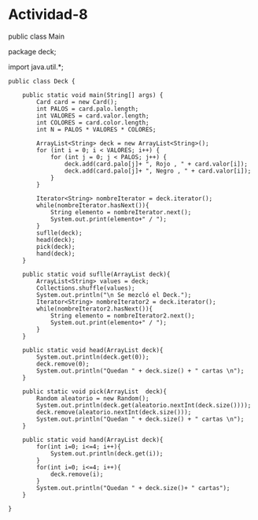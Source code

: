 # Actividad-8


public class Main

package deck;

import java.util.*;


    public class Deck {

        public static void main(String[] args) {
            Card card = new Card();
            int PALOS = card.palo.length;
            int VALORES = card.valor.length;
            int COLORES = card.color.length;
            int N = PALOS * VALORES * COLORES;

            ArrayList<String> deck = new ArrayList<String>();
            for (int i = 0; i < VALORES; i++) {
                for (int j = 0; j < PALOS; j++) {
                    deck.add(card.palo[j]+ ", Rojo , " + card.valor[i]);
                    deck.add(card.palo[j]+ ", Negro , " + card.valor[i]);
                }
            }

            Iterator<String> nombreIterator = deck.iterator();
            while(nombreIterator.hasNext()){
                String elemento = nombreIterator.next();
                System.out.print(elemento+" / ");
            }
            suflle(deck);
            head(deck);
            pick(deck);
            hand(deck);
        }

        public static void suflle(ArrayList deck){
            ArrayList<String> values = deck;
            Collections.shuffle(values);
            System.out.println("\n Se mezcló el Deck.");
            Iterator<String> nombreIterator2 = deck.iterator();
            while(nombreIterator2.hasNext()){
                String elemento = nombreIterator2.next();
                System.out.print(elemento+" / ");
            }
        }

        public static void head(ArrayList deck){
            System.out.println(deck.get(0));
            deck.remove(0);
            System.out.println("Quedan " + deck.size() + " cartas \n");
        }

        public static void pick(ArrayList  deck){
            Random aleatorio = new Random();
            System.out.println(deck.get(aleatorio.nextInt(deck.size())));
            deck.remove(aleatorio.nextInt(deck.size()));
            System.out.println("Quedan " + deck.size() + " cartas \n");
        }

        public static void hand(ArrayList deck){
            for(int i=0; i<=4; i++){
                System.out.println(deck.get(i));
            }
            for(int i=0; i<=4; i++){
                deck.remove(i);
            }
            System.out.println("Quedan " + deck.size()+ " cartas");
        }

    }

